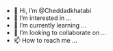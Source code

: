 - 👋 Hi, I’m @Cheddadkhatabi
- 👀 I’m interested in ...
- 🌱 I’m currently learning ...
- 💞️ I’m looking to collaborate on ...
- 📫 How to reach me ...

<!---
Cheddadkhatabi/Cheddadkhatabi is a ✨ special ✨ repository because its `README.md` (this file) appears on your GitHub profile.
You can click the Preview link to take a look at your changes.
--->
